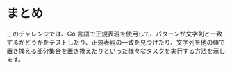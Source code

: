 # まとめ

このチャレンジでは、Go 言語で正規表現を使用して、パターンが文字列と一致するかどうかをテストしたり、正規表現の一致を見つけたり、文字列を他の値で置き換える部分集合を置き換えたりといった様々なタスクを実行する方法を示します。
